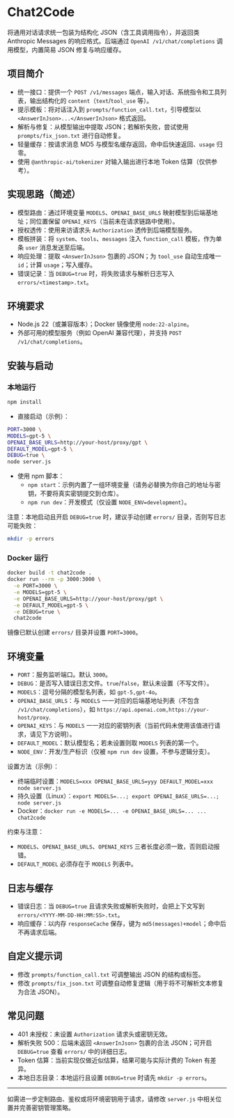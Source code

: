 # Chat2Code

将通用对话请求统一包装为结构化 JSON（含工具调用指令），并返回类 Anthropic Messages 的响应格式。后端通过 `OpenAI /v1/chat/completions` 调用模型，内置简易 JSON 修复与响应缓存。

## 项目简介

- 统一接口：提供一个 `POST /v1/messages` 端点，输入对话、系统指令和工具列表，输出结构化的 `content`（`text`/`tool_use` 等）。
- 提示模板：将对话注入到 `prompts/function_call.txt`，引导模型以 `<AnswerInJson>...</AnswerInJson>` 格式返回。
- 解析与修复：从模型输出中提取 JSON；若解析失败，尝试使用 `prompts/fix_json.txt` 进行自动修复。
- 轻量缓存：按请求消息 MD5 与模型名缓存返回，命中后快速返回、`usage` 归零。
- 使用 `@anthropic-ai/tokenizer` 对输入输出进行本地 Token 估算（仅供参考）。

## 实现思路（简述）

- 模型路由：通过环境变量 `MODELS`、`OPENAI_BASE_URLS` 映射模型到后端基地址；同位置保留 `OPENAI_KEYS`（当前未在请求链路中使用）。
- 授权透传：使用来访请求头 `Authorization` 透传到后端模型服务。
- 模板拼装：将 `system`、`tools`、`messages` 注入 `function_call` 模板，作为单条 `user` 消息发送至后端。
- 响应处理：提取 `<AnswerInJson>` 包裹的 JSON；为 `tool_use` 自动生成唯一 `id`；计算 `usage`；写入缓存。
- 错误记录：当 `DEBUG=true` 时，将失败请求与解析日志写入 `errors/<timestamp>.txt`。

## 环境要求

- Node.js 22（或兼容版本）；Docker 镜像使用 `node:22-alpine`。
- 外部可用的模型服务（例如 OpenAI 兼容代理），并支持 `POST /v1/chat/completions`。

## 安装与启动

### 本地运行

```bash
npm install
```

- 直接启动（示例）：
```bash
PORT=3000 \
MODELS=gpt-5 \
OPENAI_BASE_URLS=http://your-host/proxy/gpt \
DEFAULT_MODEL=gpt-5 \
DEBUG=true \
node server.js
```

- 使用 npm 脚本：
  - `npm start`：示例内置了一组环境变量（请务必替换为你自己的地址与密钥，不要将真实密钥提交到仓库）。
  - `npm run dev`：开发模式（仅设置 `NODE_ENV=development`）。

注意：本地启动且开启 `DEBUG=true` 时，建议手动创建 `errors/` 目录，否则写日志可能失败：
```bash
mkdir -p errors
```

### Docker 运行

```bash
docker build -t chat2code .
docker run --rm -p 3000:3000 \
  -e PORT=3000 \
  -e MODELS=gpt-5 \
  -e OPENAI_BASE_URLS=http://your-host/proxy/gpt \
  -e DEFAULT_MODEL=gpt-5 \
  -e DEBUG=true \
  chat2code
```

镜像已默认创建 `errors/` 目录并设置 `PORT=3000`。

## 环境变量

- `PORT`：服务监听端口。默认 `3000`。
- `DEBUG`：是否写入错误日志文件。`true`/`false`，默认未设置（不写文件）。
- `MODELS`：逗号分隔的模型名列表，如 `gpt-5,gpt-4o`。
- `OPENAI_BASE_URLS`：与 `MODELS` 一一对应的后端基地址列表（不包含 `/v1/chat/completions`），如 `https://api.openai.com,https://your-host/proxy`.
- `OPENAI_KEYS`：与 `MODELS` 一一对应的密钥列表（当前代码未使用该值进行请求，请见下方说明）。
- `DEFAULT_MODEL`：默认模型名；若未设置则取 `MODELS` 列表的第一个。
- `NODE_ENV`：开发/生产标识（仅被 `npm run dev` 设置，不参与逻辑分支）。

设置方法（示例）：
- 终端临时设置：`MODELS=xxx OPENAI_BASE_URLS=yyy DEFAULT_MODEL=xxx node server.js`
- 持久设置（Linux）：`export MODELS=...; export OPENAI_BASE_URLS=...; node server.js`
- Docker：`docker run -e MODELS=... -e OPENAI_BASE_URLS=... ... chat2code`

约束与注意：
- `MODELS`、`OPENAI_BASE_URLS`、`OPENAI_KEYS` 三者长度必须一致，否则启动报错。
- `DEFAULT_MODEL` 必须存在于 `MODELS` 列表中。

## 日志与缓存

- 错误日志：当 `DEBUG=true` 且请求失败或解析失败时，会把上下文写到 `errors/<YYYY-MM-DD-HH:MM:SS>.txt`。
- 响应缓存：以内存 `responseCache` 保存，键为 `md5(messages)+model`；命中后不再请求后端。

## 自定义提示词

- 修改 `prompts/function_call.txt` 可调整输出 JSON 的结构或标签。
- 修改 `prompts/fix_json.txt` 可调整自动修复逻辑（用于将不可解析文本修复为合法 JSON）。

## 常见问题

- 401 未授权：未设置 `Authorization` 请求头或密钥无效。
- 解析失败 500：后端未返回 `<AnswerInJson>` 包裹的合法 JSON；可开启 `DEBUG=true` 查看 `errors/` 中的详细日志。
- Token 估算：当前实现仅做近似估算，结果可能与实际计费的 Token 有差异。
- 本地日志目录：本地运行且设置 `DEBUG=true` 时请先 `mkdir -p errors`。

---
如需进一步定制路由、鉴权或将环境密钥用于请求，请修改 `server.js` 中相关位置并完善密钥管理策略。